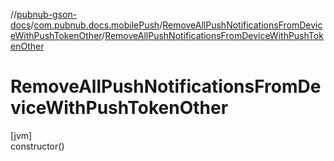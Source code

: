 //[pubnub-gson-docs](../../../index.md)/[com.pubnub.docs.mobilePush](../index.md)/[RemoveAllPushNotificationsFromDeviceWithPushTokenOther](index.md)/[RemoveAllPushNotificationsFromDeviceWithPushTokenOther](-remove-all-push-notifications-from-device-with-push-token-other.md)

# RemoveAllPushNotificationsFromDeviceWithPushTokenOther

[jvm]\
constructor()
